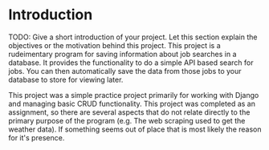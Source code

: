 # Introduction 
TODO: Give a short introduction of your project. Let this section explain the objectives or the motivation behind this project. 
This project is a rudeimentary program for saving information about job searches in a database. It provides the functionality to do a simple API based search for jobs. You can then automatically save the data from those jobs to your database  to store for viewing later.

This project was a simple practice project primarily for working with Django and managing basic CRUD functionality. This project was completed as an assignment, so there are several aspects that do not relate directly to the primary purpose of the program (e.g. The web scraping used to get the weather data). If something seems out of place that is most likely the reason for it's presence.
